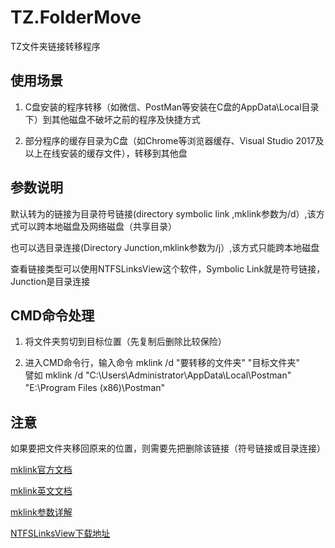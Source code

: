 # TZ.FolderMove

TZ文件夹链接转移程序

## 使用场景
1. C盘安装的程序转移（如微信、PostMan等安装在C盘的AppData\Local目录下）到其他磁盘不破坏之前的程序及快捷方式

2. 部分程序的缓存目录为C盘（如Chrome等浏览器缓存、Visual Studio 2017及以上在线安装的缓存文件），转移到其他盘

## 参数说明
默认转为的链接为目录符号链接(directory symbolic link ,mklink参数为/d）,该方式可以跨本地磁盘及网络磁盘（共享目录）

也可以选目录连接(Directory Junction,mklink参数为/j）,该方式只能跨本地磁盘

查看链接类型可以使用NTFSLinksView这个软件，Symbolic Link就是符号链接，Junction是目录连接

## CMD命令处理
1. 将文件夹剪切到目标位置（先复制后删除比较保险）

2. 进入CMD命令行，输入命令 mklink /d "要转移的文件夹" "目标文件夹"　<br />
譬如 mklink /d "C:\Users\Administrator\AppData\Local\Postman" "E:\Program Files (x86)\Postman"　

## 注意
如果要把文件夹移回原来的位置，则需要先把删除该链接（符号链接或目录连接）

[mklink官方文档](https://docs.microsoft.com/zh-cn/windows-server/administration/windows-commands/mklink)

[mklink英文文档](ttps://docs.microsoft.com/en-us/previous-versions/windows/it-pro/windows-server-2012-R2-and-2012/cc753194(v=ws.11)?redirectedfrom=MSDN)

[mklink参数详解](https://www.jianshu.com/p/b1614a073087)

[NTFSLinksView下载地址](http://www.nirsoft.net/utils/ntfs_links_view.html)
